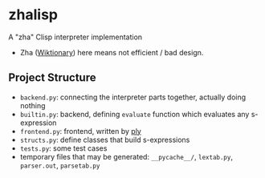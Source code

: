 # zhalisp
A "zha" Clisp interpreter implementation
* Zha ([Wiktionary](https://en.wiktionary.org/wiki/%E6%AE%98%E6%B8%A3#Noun)) here means not efficient / bad design. 

## Project Structure
* `backend.py`: connecting the interpreter parts together, actually doing nothing
* `builtin.py`: backend, defining `evaluate` function which evaluates any s-expression
* `frontend.py`: frontend, written by [ply](https://www.dabeaz.com/ply/ply.html)
* `structs.py`: define classes that build s-expressions
* `tests.py`: some test cases
* temporary files that may be generated: `__pycache__/`, `lextab.py`, `parser.out`, `parsetab.py`

